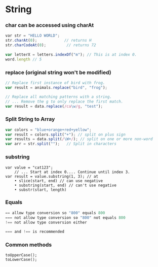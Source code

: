 # String

### char can be accessed using charAt

```javascript
var str = "HELLO WORLD";
str.charAt(0);            // returns H
str.charCodeAt(0);         // returns 72
	
var letterX = letters.indexOf("m"); // This is at index 0.
word.length // 5
```

### replace \(original string won't be modified\)

```javascript
// Replace first instance of bird with frog.
var result = animals.replace("bird", "frog");

// Replace all matching patterns with a string.
// ... Remove the g to only replace the first match.
var result = data.replace(/ca\w/g, "test");
```

### Split String to Array

```javascript
var colors = "blue+orange+red+yellow";
var result = colors.split("+"); // split on plus sign
var results = data.split(/\W+/); // split on one or more non-word
var arr = str.split("");   // Split in characters
```

### substring

```text
var value = "cat123";
	// ... Start at index 0.... Continue until index 3.
var result = value.substring(1, 3); // at
	• slice(start, end) // can use negative
	• substring(start, end) // can't use negative
	• substr(start, length)
```

### Equals

```javascript
== allow type conversion so "800" equals 800
=== not allow type conversion so "800" not equals 800 
!== not allow type conversion either
	
=== and !== is recommended
```

### Common methods

```text
toUpperCase();
toLowerCase();
```

